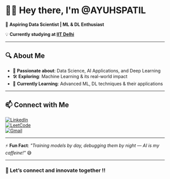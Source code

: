 # 👋🏻 Hey there, I'm **@AYUHSPATIL**  

🚀 **Aspiring Data Scientist | ML & DL Enthusiast**  

💡 **Currently studying at [IIT Delhi](https://home.iitd.ac.in/)**  

---

## 🔍 About Me  
- 👀 **Passionate about**: Data Science, AI Applications, and Deep Learning  
- 🛠 **Exploring**: Machine Learning & its real-world impact  
- 🌱 **Currently Learning**: Advanced ML, DL techniques & their applications  

---

## 📫 Connect with Me  

[![LinkedIn](https://img.shields.io/badge/-LinkedIn-0A66C2?style=for-the-badge&logo=linkedin&logoColor=white)](https://www.linkedin.com/in/ayush-patil45)  
[![LeetCode](https://img.shields.io/badge/-LeetCode-FFA116?style=for-the-badge&logo=leetcode&logoColor=white)](https://leetcode.com/your-profile/)  
[![Gmail](https://img.shields.io/badge/-Gmail-D14836?style=for-the-badge&logo=gmail&logoColor=white)](mailto:ayushpatil02022@gmail.com)  

---

⚡ **Fun Fact**: *"Training models by day, debugging them by night — AI is my caffeine!"* 😅  

---

### 🚀 Let’s connect and innovate together !!

